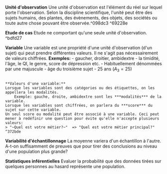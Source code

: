 
**Unité d'observation**
	Une unité d'observation est l'élément du réel sur lequel porte l'observation. Selon la discipline scientifique, l'unité peut être des sujets humains, des plantes, des évènements, des objets, des sociétés ou toute autre chose pouvant être observée.^098dc3 ^69228e

**Etude de cas**
	Etude ne comportant qu'une seule unité d'observation. ^bdfd27

**Variable**
	Une variable est une propriété d'une unité d'observation (d'un sujet) qui peut prendre différentes valeurs. Il ne s'agit pas nécessairement de valeurs chiffrées.
	**Exemples:** 
	- gaucher, droitier, ambidextre
	- la timidité, l'âge, le QI, le genre, score de dépression etc. 
	- Habituellement dénommées par une majuscule - âge du troisième sujet - 25 ans ($A_3 = 25$)
<pre></pre>
	**Valeurs d'une variable:**
	Lorsque les variables sont des catégories ou des étiquettes, on les appellera les modalités.
		Exemple: gauche, droite, ambidextre sont les ***modalités*** de la variable.
	Lorsque les variables sont chiffrées, on parlera du ***score*** du sujet sur cette variable.
	Un seul score ou modalité peut être associé à une variable. Ceci peut mener à redéfinir une question pour évite qu'elle n'accepte plusieurs valeurs: 
	> "~Quel est votre métier?~"  => "Quel est votre métier principal?"
	^372bde



**Variabilité d'échantillonnage**
	La moyenne variera d'un échantillon à l'autre.
	A-t-on suffisamment de preuves que pour tirer des conclusions au niveau d'une population plus grande?

**Statistiques inférentielles**
	Evaluer la probabilité que des données tirées sur quelques personnes au hasard représente une population.

